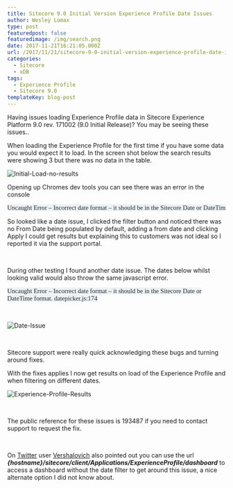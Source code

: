```yaml
---
title: Sitecore 9.0 Initial Version Experience Profile Date Issues
author: Wesley Lomax
type: post
featuredpost: false
featuredimage: /img/search.png
date: 2017-11-21T16:21:05.000Z
url: /2017/11/21/sitecore-9-0-initial-version-experience-profile-date-issues/
categories:
  - Sitecore
  - xDB
tags:
  - Experience Profile
  - Sitecore 9.0
templateKey: blog-post
---
```

Having issues loading Experience Profile data in Sitecore Experience Platform 9.0 rev. 171002 (9.0 Initial Release)? You may be seeing these issues..

When loading the Experience Profile for the first time if you have some data you would expect it to load. In the screen shot below the search results were showing 3 but there was no data in the table.

![Initial-Load-no-results](/img/Initial-Load-no-results.png)

Opening up Chromes dev tools you can see there was an error in the console

<pre style="margin: 0in; font-family: Calibri; font-size: 11.0pt; color: #1c2933;"><span style="background: #EDF1F2;">Uncaught Error – Incorrect date format – it should be in the Sitecore Date or DateTime format. datepicker.js:174 </span></pre>

So looked like a date issue, I clicked the filter button and noticed there was no From Date being populated by default, adding a from date and clicking Apply I could get results but explaining this to customers was not ideal so I reported it via the support portal.

&nbsp;

During other testing I found another date issue. The dates below whilst looking valid would also throw the same javascript error.

<p style="margin: 0in; font-family: Calibri; font-size: 11.0pt; color: #1c2933;">
  <span style="background: #EDF1F2;">Uncaught Error – Incorrect date format – it should be in the Sitecore Date or DateTime format. datepicker.js:174</span>
</p>

&nbsp;

![Date-Issue](/img/Date-Issue.png)

&nbsp;

Sitecore support were really quick acknowledging these bugs and turning around fixes.

With the fixes applies I now get results on load of the Experience Profile and when filtering on different dates.

![Experience-Profile-Results](/img/Experience-Profile-Results.png)

&nbsp;

The public reference for these issues is 193487 if you need to contact support to request the fix.

&nbsp;

On <a href="https://twitter.com/lebeg/status/933250167314272256" target="_blank" rel="noopener">Twitter</a> user <a href="https://twitter.com/lebeg" target="_blank" rel="noopener">Vershalovich</a> also pointed out you can use the url _**{hostname}/sitecore/client/Applications/ExperienceProfile/dashboard**_ to access a dashboard without the date filter to get around this issue, a nice alternate option I did not know about.